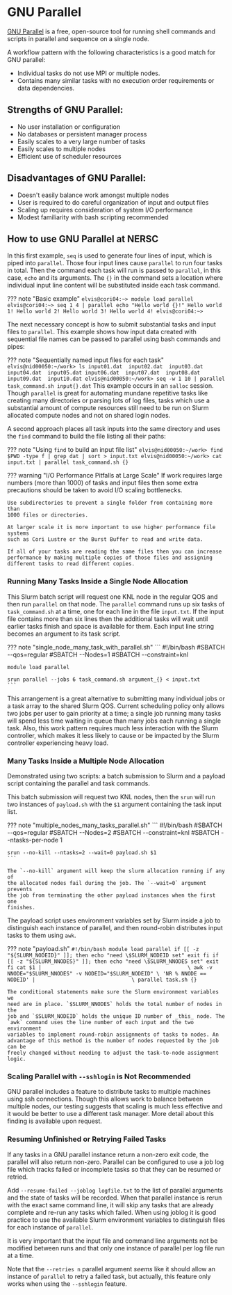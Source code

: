 # GNU Parallel

[GNU Parallel](https://www.gnu.org/software/parallel/) is a free, open-source
tool for running shell commands and scripts in parallel and sequence on a
single node.

A workflow pattern with the following characteristics is a good match for GNU
parallel:

* Individual tasks do not use MPI or multiple nodes.
* Contains many similar tasks with no execution order requirements or data
  dependencies.

## Strengths of GNU Parallel:

* No user installation or configuration
* No databases or persistent manager process
* Easily scales to a very large number of tasks
* Easily scales to multiple nodes
* Efficient use of scheduler resources

## Disadvantages of GNU Parallel:

* Doesn't easily balance work amongst multiple nodes
* User is required to do careful organization of input and output files
* Scaling up requires consideration of system I/O performance
* Modest familiarity with bash scripting recommended

## How to use GNU Parallel at NERSC

In this first example, `seq` is used to generate four lines of input, which is
piped into `parallel`. Those four input lines cause `parallel` to run four
tasks in total. Then the command each task will run is passed to `parallel`, in
this case, `echo` and its arguments. The `{}` in the command sets a location
where individual input line content will be substituted inside each task
command.

??? note "Basic example"
    ```
    elvis@cori04:~> module load parallel
    elvis@cori04:~> seq 1 4 | parallel echo "Hello world {}!"
    Hello world 1!
    Hello world 2!
    Hello world 3!
    Hello world 4!
    elvis@cori04:~>
    ```

The next necessary concept is how to submit substantial tasks and input files
to `parallel`. This example shows how input data created with sequential
file names can be passed to parallel using bash commands and pipes:

??? note "Sequentially named input files for each task"
    ```
    elvis@nid00050:~/work> ls
    input01.dat  input02.dat  input03.dat  input04.dat  input05.dat
    input06.dat  input07.dat  input08.dat  input09.dat  input10.dat
    elvis@nid00050:~/work> seq -w 1 10 | parallel task_command.sh input{}.dat
    ```
    This example occurs in an `salloc` session. Though `parallel` is great for
    automating mundane repetitive tasks like creating many directories or
    parsing lots of log files, tasks which use a substantial amount of
    compute resources still need to be run on Slurm allocated compute nodes
    and not on shared login nodes.

A second approach places all task inputs into the same directory and uses the
`find` command to build the file listing all their paths:

??? note "Using `find` to build an input file list"
    ```
    elvis@nid00050:~/work> find $PWD -type f | grep dat | sort > input.txt
    elvis@nid00050:~/work> cat input.txt | parallel task_command.sh {}
    ```

??? warning "I/O Performance Pitfalls at Large Scale"
    If work requires large numbers (more than 1000) of tasks and input files
    then some extra precautions should be taken to avoid I/O scaling
    bottlenecks.

    Use subdirectories to prevent a single folder from containing more than
    1000 files or directories.

    At larger scale it is more important to use higher performance file systems
    such as Cori Lustre or the Burst Buffer to read and write data. 

    If all of your tasks are reading the same files then you can increase
    performance by making multiple copies of those files and assigning
    different tasks to read different copies.

### Running Many Tasks Inside a Single Node Allocation

This Slurm batch script will request one KNL node in the regular QOS and then
run `parallel` on that node. The `parallel` command runs up six tasks of
`task_command.sh` at a time, one for each line in the file
`input.txt`. If the input file contains more than six lines
then the additional tasks will wait until earlier tasks finish and space
is available for them. Each input line string becomes an argument to its task
script.

??? note "single_node_many_task_with_parallel.sh"
    ```
    #!/bin/bash
    #SBATCH --qos=regular
    #SBATCH --Nodes=1
    #SBATCH --constraint=knl

    module load parallel

    srun parallel --jobs 6 task_command.sh argument_{} < input.txt 
    ```

This arrangement is a great alternative to submitting many individual jobs or
a task array to the shared Slurm QOS. Current scheduling policy only allows two
jobs per user to gain priority at a time; a single job running many tasks will
spend less time waiting in queue than many jobs each running a single task.
Also, this work pattern requires much less interaction with the Slurm
controller, which makes it less likely to cause or be impacted by the Slurm
controller experiencing heavy load. 

### Many Tasks Inside a Multiple Node Allocation

Demonstrated using two scripts: a batch submission to Slurm and a payload
script containing the parallel and task commands.

This batch submission will request two KNL nodes, then the `srun` will run two
instances of `payload.sh` with the `$1` argument containing the task input
list.

??? note "multiple_nodes_many_tasks_parallel.sh"
    ```
    #!/bin/bash
    #SBATCH --qos=regular
    #SBATCH --Nodes=2
    #SBATCH --constraint=knl
    #SBATCH --ntasks-per-node 1

    srun --no-kill --ntasks=2 --wait=0 payload.sh $1 
    ```

    The `--no-kill` argument will keep the slurm allocation running if any of
    the allocated nodes fail during the job. The `--wait=0` argument prevents
    the job from terminating the other payload instances when the first one
    finishes.

The payload script uses environment variables set by Slurm inside a job to
distinguish each instance of parallel, and then round-robin distributes input
tasks to them using `awk`.

??? note "payload.sh"
    ```
    #!/bin/bash
    module load parallel
    if [[ -z "${SLURM_NODEID}" ]]; then
        echo "need \$SLURM_NODEID set"
        exit
    fi
    if [[ -z "${SLURM_NNODES}" ]]; then
        echo "need \$SLURM_NNODES set"
        exit
    fi
    cat $1 |                                               \
    awk -v NNODE="$SLURM_NNODES" -v NODEID="$SLURM_NODEID" \
    'NR % NNODE == NODEID' |                               \
    parallel task.sh {}
    ```

    The conditional statements make sure the Slurm environment variables we
    need are in place. `$SLURM_NNODES` holds the total number of nodes in the
    job and `$SLURM_NODEID` holds the unique ID number of _this_ node. The
    `awk` command uses the line number of each input and the two environment
    variables to implement round-robin assignments of tasks to nodes. An
    advantage of this method is the number of nodes requested by the job can be
    freely changed without needing to adjust the task-to-node assignment logic.

### Scaling Parallel with `--sshlogin` is Not Recommended

GNU parallel includes a feature to distribute tasks to multiple machines using
ssh connections. Though this allows work to balance between multiple nodes, our
testing suggests that scaling is much less effective and it would be better to
use a different task manager. More detail about this finding is available upon
request.

### Resuming Unfinished or Retrying Failed Tasks
 
If any tasks in a GNU parallel instance return a non-zero exit code, the
parallel will also return non-zero. Parallel can be configured to use a job
log file which tracks failed or incomplete tasks so that they can be resumed or
retried.

Add `--resume-failed --joblog logfile.txt` to the list of parallel arguments
and the state of tasks will be recorded. When that parallel instance is rerun
with the exact same command line, it will skip any tasks that are already
complete and re-run any tasks which failed. When using joblog it is good
practice to use the available Slurm environment variables to distinguish
files for each instance of `parallel`.

It is very important that the input file and command line arguments not be
modified between runs and that only one instance of parallel per log file run
at a time.

Note that the `--retries n` parallel argument _seems_ like it should allow
an instance of `parallel` to retry a failed task, but actually, this feature
only works when using the `--sshlogin` feature.
